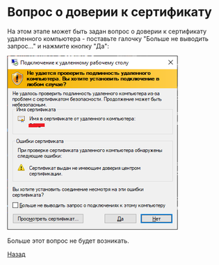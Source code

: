 ---
---
# Вопрос о доверии к сертификату

На этом этапе может быть задан вопрос о доверии к сертификату удаленного компьютера - поставьте галочку "Больше не выводить запрос..." и нажмите кнопку "Да":

![pic-pc2]

Больше этот вопрос не будет возникать.

[Назад][back]

[back]: /vpn "Основная инструкция"

[pic-pc2]: /assets/img/pc2.png "Не удается проверить..."
